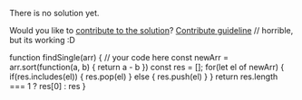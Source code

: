 
There is no solution yet.

Would you like to [contribute to the solution](https://github.com/BFEdev/BFE.dev-solutions/blob/main/problem/find-the-single-integer_en.md)? [Contribute guideline](https://github.com/BFEdev/BFE.dev-solutions#how-to-contribute)
// horrible, but its working :D

function findSingle(arr) {
  // your code here
  const newArr = arr.sort(function(a, b) {
    return a - b
  })
  const res = [];
  for(let el of newArr) {
    if(res.includes(el)) {
      res.pop(el)
    } else {
      res.push(el)
    }
  }
  return res.length === 1 ? res[0] : res
}
